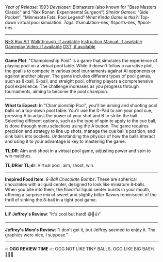 *Year of Release*: 1993
*Developer*: Bitmasters (also known for "Bass Masters Classic" and "Rex Ronan: Experimental Surgeon")
*Similar Games*: "Side Pocket", "Minnesota Fats: Pool Legend"
*What Kinda Game is this?*: Top-down virtual pool simulation.
*Tags:* #simulation-nes, #sports-nes, #pool-nes

---
[NES Box Art](https://www.google.com/search?tbm=isch&q=NES+Box+Art+Championship+Pool) 
[Walkthrough, if available](https://www.google.com/search?q=Walkthrough+NES+Championship+Pool)
[Instruction Manual, if available](https://www.google.com/search?q=NES+Instruction+Manual+Championship+Pool)
[Gameplay Video, if available](https://www.youtube.com/results?search_query=gameplay+NES+Championship+Pool) 
[OST, if available](https://www.youtube.com/results?search_query=gameplay+NES+Championship+Pool+OST)

- - -
**Game Plot**: "Championship Pool" is a game that simulates the experience of playing pool on a virtual pool table. While it doesn’t follow a narrative plot, the goal is to compete in various pool tournaments against AI opponents or against another player. The game includes different types of pool games, such as 8-ball, 9-ball, and straight pool, offering players a comprehensive pool experience. The challenge increases as you progress through tournaments, aiming to become the pool champion.

- - -
**What to Expect**: In "Championship Pool", you'll be aiming and shooting pool balls on a top-down pool table. You'll use the D-Pad to aim your pool cue, pressing A to adjust the power of your shot and B to strike the ball. Selecting different options, such as the type of spin to apply to the cue ball, is done through menu selections using the A button. The game requires precision and strategy to line up shots, manage the cue ball's position, and sink balls into pockets. Understanding the physics of how the balls interact and using it to your advantage is key to mastering the game.

**TL;DR**: Aim and shoot in a virtual pool game, adjusting power and spin to win matches.

**TL;DRier TL;dr**: Virtual pool, aim, shoot, win.

---
**Inspired Food Item**: *8-Ball Chocolate Bombs*. These are spherical chocolates with a liquid center, designed to look like miniature 8-balls. When you bite into them, the flavorful liquid center bursts in your mouth, offering a surprise mix of sweet and slightly bitter flavors reminiscent of the thrill of sinking the 8-ball in a tight pool game.

---
**Lil' Jeffrey's Review**: "It's cool but hard! 😅🎱👍"

---
**Jeffrey's Mom's Review**: "I don't get it, but Jeffrey seemed to enjoy it. The graphics were nice, I suppose."

---
🔥 **OGG REVIEW TIME** 🔥: OGG NOT LIKE TINY BALLS. OGG LIKE BIG BASH. 🚫🎱🔨